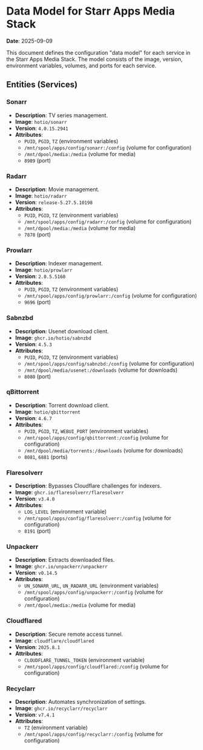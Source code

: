 # Data Model for Starr Apps Media Stack

**Date**: 2025-09-09

This document defines the configuration "data model" for each service in the Starr Apps Media Stack. The model consists of the image, version, environment variables, volumes, and ports for each service.

## Entities (Services)

### Sonarr
- **Description**: TV series management.
- **Image**: `hotio/sonarr`
- **Version**: `4.0.15.2941`
- **Attributes**:
  - `PUID`, `PGID`, `TZ` (environment variables)
  - `/mnt/spool/apps/config/sonarr:/config` (volume for configuration)
  - `/mnt/dpool/media:/media` (volume for media)
  - `8989` (port)

### Radarr
- **Description**: Movie management.
- **Image**: `hotio/radarr`
- **Version**: `release-5.27.5.10198`
- **Attributes**:
  - `PUID`, `PGID`, `TZ` (environment variables)
  - `/mnt/spool/apps/config/radarr:/config` (volume for configuration)
  - `/mnt/dpool/media:/media` (volume for media)
  - `7878` (port)

### Prowlarr
- **Description**: Indexer management.
- **Image**: `hotio/prowlarr`
- **Version**: `2.0.5.5160`
- **Attributes**:
  - `PUID`, `PGID`, `TZ` (environment variables)
  - `/mnt/spool/apps/config/prowlarr:/config` (volume for configuration)
  - `9696` (port)

### Sabnzbd
- **Description**: Usenet download client.
- **Image**: `ghcr.io/hotio/sabnzbd`
- **Version**: `4.5.3`
- **Attributes**:
  - `PUID`, `PGID`, `TZ` (environment variables)
  - `/mnt/spool/apps/config/sabnzbd:/config` (volume for configuration)
  - `/mnt/dpool/media/usenet:/downloads` (volume for downloads)
  - `8080` (port)

### qBittorrent
- **Description**: Torrent download client.
- **Image**: `hotio/qbittorrent`
- **Version**: `4.6.7`
- **Attributes**:
  - `PUID`, `PGID`, `TZ`, `WEBUI_PORT` (environment variables)
  - `/mnt/spool/apps/config/qbittorrent:/config` (volume for configuration)
  - `/mnt/dpool/media/torrents:/downloads` (volume for downloads)
  - `8081`, `6881` (ports)

### Flaresolverr
- **Description**: Bypasses Cloudflare challenges for indexers.
- **Image**: `ghcr.io/flaresolverr/flaresolverr`
- **Version**: `v3.4.0`
- **Attributes**:
  - `LOG_LEVEL` (environment variable)
  - `/mnt/spool/apps/config/flaresolverr:/config` (volume for configuration)
  - `8191` (port)

### Unpackerr
- **Description**: Extracts downloaded files.
- **Image**: `ghcr.io/unpackerr/unpackerr`
- **Version**: `v0.14.5`
- **Attributes**:
  - `UN_SONARR_URL`, `UN_RADARR_URL` (environment variables)
  - `/mnt/spool/apps/config/unpackerr:/config` (volume for configuration)
  - `/mnt/dpool/media:/media` (volume for media)

### Cloudflared
- **Description**: Secure remote access tunnel.
- **Image**: `cloudflare/cloudflared`
- **Version**: `2025.8.1`
- **Attributes**:
  - `CLOUDFLARE_TUNNEL_TOKEN` (environment variable)
  - `/mnt/spool/apps/config/cloudflared:/config` (volume for configuration)

### Recyclarr
- **Description**: Automates synchronization of settings.
- **Image**: `ghcr.io/recyclarr/recyclarr`
- **Version**: `v7.4.1`
- **Attributes**:
  - `TZ` (environment variable)
  - `/mnt/spool/apps/config/recyclarr:/config` (volume for configuration)
